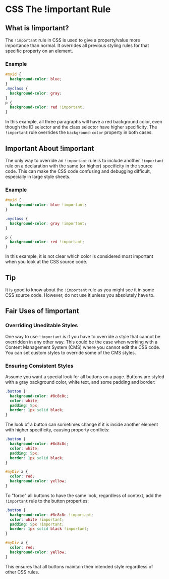 # CSS The !important Rule
## What is !important?
The `!important` rule in CSS is used to give a property/value more importance than normal. It overrides all previous styling rules for that specific property on an element.
### Example
```css
#myid {
  background-color: blue;
}
.myclass {
  background-color: gray;
}
p {
  background-color: red !important;
}
```
In this example, all three paragraphs will have a red background color, even though the ID selector and the class selector have higher specificity. The `!important` rule overrides the `background-color` property in both cases.

## Important About !important

The only way to override an `!important` rule is to include another `!important` rule on a declaration with the same (or higher) specificity in the source code. This can make the CSS code confusing and debugging difficult, especially in large style sheets.

### Example

```css
#myid {
  background-color: blue !important;
}

.myclass {
  background-color: gray !important;
}

p {
  background-color: red !important;
}
```

In this example, it is not clear which color is considered most important when you look at the CSS source code.

## Tip

It is good to know about the `!important` rule as you might see it in some CSS source code. However, do not use it unless you absolutely have to.

## Fair Uses of !important

### Overriding Uneditable Styles

One way to use `!important` is if you have to override a style that cannot be overridden in any other way. This could be the case when working with a Content Management System (CMS) where you cannot edit the CSS code. You can set custom styles to override some of the CMS styles.

### Ensuring Consistent Styles

Assume you want a special look for all buttons on a page. Buttons are styled with a gray background color, white text, and some padding and border:

```css
.button {
  background-color: #8c8c8c;
  color: white;
  padding: 5px;
  border: 1px solid black;
}
```

The look of a button can sometimes change if it is inside another element with higher specificity, causing property conflicts:

```css
.button {
  background-color: #8c8c8c;
  color: white;
  padding: 5px;
  border: 1px solid black;
}

#myDiv a {
  color: red;
  background-color: yellow;
}
```

To "force" all buttons to have the same look, regardless of context, add the `!important` rule to the button properties:

```css
.button {
  background-color: #8c8c8c !important;
  color: white !important;
  padding: 5px !important;
  border: 1px solid black !important;
}

#myDiv a {
  color: red;
  background-color: yellow;
}
```

This ensures that all buttons maintain their intended style regardless of other CSS rules.

